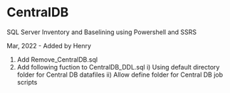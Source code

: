 CentralDB
=========

SQL Server Inventory and Baselining using Powershell and SSRS

Mar, 2022 - Added by Henry 
1. Add Remove_CentralDB.sql
2. Add following fuction to CentralDB_DDL.sql
	i) Using default directory folder for Central DB datafiles
	ii) Allow define folder for Central DB job scripts
